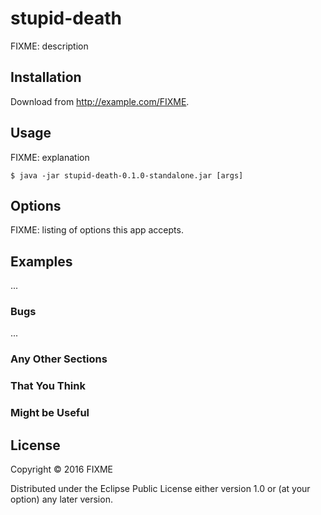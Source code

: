 # stupid-death

FIXME: description

## Installation

Download from http://example.com/FIXME.

## Usage

FIXME: explanation

    $ java -jar stupid-death-0.1.0-standalone.jar [args]

## Options

FIXME: listing of options this app accepts.

## Examples

...

### Bugs

...

### Any Other Sections
### That You Think
### Might be Useful

## License

Copyright © 2016 FIXME

Distributed under the Eclipse Public License either version 1.0 or (at
your option) any later version.
